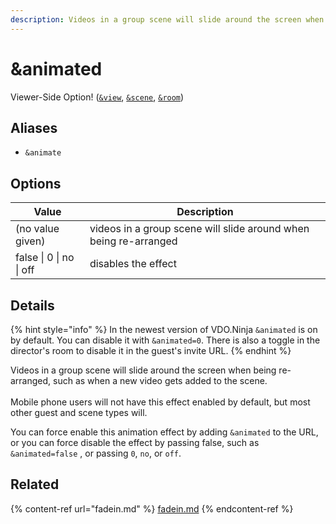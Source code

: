 ```yaml
---
description: Videos in a group scene will slide around the screen when being re-arranged
---
```


# \&animated

Viewer-Side Option! ([`&view`](view.md), [`&scene`](scene.md), [`&room`](../../general-settings/room.md))

## Aliases

* `&animate`

## Options

| Value                   | Description                                                      |
| ----------------------- | ---------------------------------------------------------------- |
| (no value given)        | videos in a group scene will slide around when being re-arranged |
| false \| 0 \| no \| off | disables the effect                                              |

## Details

{% hint style="info" %}
In the newest version of VDO.Ninja `&animated` is on by default. You can disable it with `&animated=0`. There is also a toggle in the director's room to disable it in the guest's invite URL.
{% endhint %}

Videos in a group scene will slide around the screen when being re-arranged, such as when a new video gets added to the scene.\
\
Mobile phone users will not have this effect enabled by default, but most other guest and scene types will.

You can force enable this animation effect by adding `&animated` to the URL, or you can force disable the effect by passing false, such as `&animated=false` , or passing `0`, `no`, or `off`.

## Related

{% content-ref url="fadein.md" %}
[fadein.md](fadein.md)
{% endcontent-ref %}
